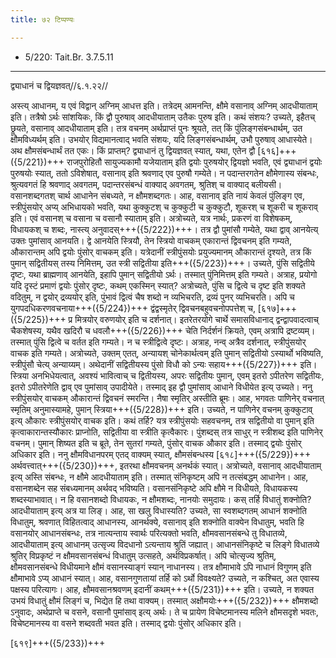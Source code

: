 ```yaml
---
title: ७२ टिप्पण्यः

---
```

- 5/220: Tait.Br. 3.7.5.11

____________________________________________


द्व्याधानं च द्वियज्ञवत्//६.१.२२//

अस्त्य् आधानम्, य एवं विद्वान् अग्निम् आधत्त इति। तत्रेदम् आमनन्ति, क्षौमे वसानाव् अग्निम् आदधीयाताम् इति। तत्रैषो ऽर्थः सांशयिकः, किं द्वौ पुरुषाव् आदधीयाताम् उतैकः पुरुष इति। कथं संशयः? उच्यते, इहैतच् छ्रूयते, वसानाव् आदधीयाताम् इति। तत्र वचनम् अर्थप्राप्तं पुनः श्रूयते, तत् किं पुंलिङ्गसंबन्धार्थम्, उत क्षौमविध्यर्थम् इति। उभयोर् विद्यमानत्वाद् भवति संशयः, यदि लिङ्गसंबन्धार्थम्, उभौ पुरुषाव् आधास्येते। अथ क्षौमसंबन्धार्थं तत एकः।
किं प्राप्तम्? द्व्याधानं तु द्वियज्ञवत् स्यात्, यथा, एतेन द्वौ [६१६]+++({5/221})+++ राजपुरोहितौ सायुज्यकामौ यजेयाताम् इति द्वयोः पुरुषयोर् द्वियज्ञो भवति, एवं द्व्याधानं द्वयोः पुरुषयोः स्यात्, ततो ऽविशेषात्, वसानाव् इति श्रवणाद् एव पुरुषौ गम्येते। न पदान्तरगतेन क्षौमेणास्य संबन्धः, श्रुत्यवगतं हि श्रवणाद् अवगतम्, पदान्तरसंबन्धं वाक्याद् अवगतम्, श्रुतिश् च वाक्याद् बलीयसी। वसानशब्दगतश् चार्थ आधानेन संबध्यते, न क्षौमशब्दगतः।
आह, वसानाव् इति नायं केवलं पुंलिङ्ग एव, स्त्रीपुंसयोर् अप्य् अभिधायको भवति, यथा कुक्कुटश् च कुक्कुटी च कुक्कुटौ, शूकरश् च शूकरी च शूकराव् इति। एवं वसानश् च वसाना च वसानौ स्याताम् इति। अत्रोच्यते, यत्र नार्थः, प्रकरणं वा विशेषकम्, विधायकश् च शब्दः, नास्त्य् अनुवादस्+++({5/222})+++। तत्र द्वौ पुमांसौ गम्येते, यथा द्वाव् आनयेत्य् उक्तः पुमांसाव् आनयति। द्वे आनयेति स्त्रियौ, तेन स्त्रियो वाचकम् एकारान्तं द्विवचनम् इति गम्यते, औकारान्तम् अपि द्वयोः पुंसोर् वाचकम् इति। यत्रेदानीं स्त्रीपुंसयोः प्रयुज्यमानम् औकारान्तं दृश्यते, तत्र किं पुमान् सद्वितीयस् तस्य निमित्तम्, उत स्त्री सद्वितीया इति+++({5/223})+++। उच्यते, पुंसि सद्वितीये दृष्टः, यथा ब्राह्मणाव् आनयेति, इहापि पुमान् सद्वितीयो ऽर्थः। तस्मात् पुंनिमित्तम् इति गम्यते।
अत्राह, प्रयोगो यदि दृस्टं प्रमाणं द्वयोः पुंसोर् दृष्टः, कथम् एकस्मिन् स्यात्? अत्रोच्यते, पुंसि च द्वित्वे च दृष्ट इति शक्यते वदितुम्, न द्वयोर् द्रव्ययोर् इति, पुंभावं द्वित्वं चैष शब्दो न व्यभिचरति, द्रव्यं पुनर् व्यभिचरति। अपि च युगपदधिकरणवचनाया+++({5/224})+++ द्वंद्वस्मृतेर् द्विवचनबहुवचनोपपत्तेश् च, [६१७]+++({5/225})+++ प्र मित्रयोर् वरुणयोर् इति च दर्शनात्। इतरेतरयोगे चार्थे समासविधानाद् द्वन्द्वापवादत्वाच् चैकशेषस्य, यथैव खदिरौ च धवलौ+++({5/226})+++ चेति निर्दर्शनं क्रियते, एवम् अत्रापि द्रष्टव्यम्। तस्मात् पुंसि द्वित्वे च वर्तत इति गम्यते। न च स्त्रीद्वित्वे दृष्टः।
अत्राह, नन्व् अत्रैव दर्शनात्, स्त्रीपुंसयोर् वाचक इति गम्यते। अत्रोच्यते, उक्तम् एतत्, अन्यायश् चोनेकार्थत्वम् इति पुमान् सद्वितीयो ऽस्यार्थो भविष्यति, स्त्रीपुंसौ चेत्य् अन्याय्यम्। अथेदानीं सद्वितीयस्य पुंसो विधौ को ऽन्यः सहाय+++({5/227})+++ इति। स्त्रिया अनभिधेयत्वात्, अवश्यं भावित्वाच् च द्वितीयस्य, अपरः सद्वितीयः पुमान्, एवम् इतरो ऽपीतरेण सद्वितीयः, इतरो ऽपीतरेणेति द्वाव् एव पुमांसाव् उपादीयेते। तस्माद् इह द्वौ पुमांसाव् आधाने विधीयेत इत्य् उच्यते।
ननु स्त्रीपुंसयोर् वाचकम् औकारान्तं द्विवचनं स्मरन्ति। नैषा स्मृतिर् अस्तीति ब्रूमः। आह, भगवतः पाणिनेर् वचनात् स्मृतिम् अनुमास्यामहे, पुमान् स्त्रिया+++({5/228})+++ इति। उच्यते, न पाणिनेर् वचनम् कुक्कुटाव् इत्य् औकारः स्त्रीपुंसयोर् वाचक इति। कथं तर्हि? यत्र स्त्रीपुंसयोः सहवचनम्, तत्र सद्वितीयो वा पुमान् इति कृत्वाकारान्तस्यौकारः प्राप्नोति, सद्वितीया वा स्त्रीति कृत्वैकारः। पुंशब्दस् तत्र साधुर् न स्त्रीशब्द इति पाणिनेर् वचनम्। पुमान् शिष्यत इति च ब्रूते, तेन सुतरां गम्यते, पुंसोर् वाचक औकार इति। तस्माद् द्वयोः पुंसोर् अधिकार इति।
ननु क्षौमविधानपरम् एतद् वाक्यम् स्यात्, क्षौमसंबन्धस्य [६१८]+++({5/229})+++ अर्थवत्त्वात्+++({5/230})+++, इतरथा क्षौमवचनम् अनर्थकं स्यात्। अत्रोच्यते, वसानाव् आदधीयाताम् इत्य् अस्ति संबन्धः, न क्षौमे आदधीयाताम् इति। तस्मात् संनिकृष्टम् अपि न तत्संबद्धम् आधानेन। आह, वसानशब्देन सह संबध्यमानम् अर्थवद् भविष्यति। वसानसंनिकृष्टे अपि क्षौमे न विधीयते, विधायकस्य शब्दस्याभावात्। न हि वसानशब्दो विधायकः, न क्षौमशब्दः, नानयोः समुदायः। कस् तर्हि विधातुं शक्नोति? आदधीयाताम् इत्य् अत्र या लिङ्।
आह, सा खलु विधास्यति? उच्यते, सा स्वशब्दगतम् आधानं शक्नोति विधातुम्, श्रवणात् विहितत्वाद् आधानस्य, आनर्थक्ये, वसानाव् इति शक्नोति वाक्येन विधातुम्, भवति हि वसानयोर् आधानसंबन्धः, तत्र नात्यन्ताय स्वार्थः परित्यक्तो भवति, क्षौमवसानसंबन्धे तु विधातव्ये, आदधीयाताम् इत्य् आधानम् उत्सृज्य विदधानो ऽत्यन्ताय श्रुतिं जह्यात्। आधानसंनिकृष्टे च लिङ्गे विधातव्ये श्रुतिर् विप्रकृष्टं न क्षौमवसानसंबन्धं विधातुम् उत्सहते, अर्थविप्रकर्षात्। अपि चोत्सृज्य श्रुतिम्, क्षौमवसानसंबन्धे विधीयमाने क्षौमं वसानस्याङ्गं स्यान् नाधानस्य। तत्र क्षौमाभावे ऽपि नाधानं विगुणम् इति क्षौमाभावे ऽप्य् आधानं स्यात्।
आह, वसानगुणतायां तर्हि को ऽर्थो विवक्ष्यते? उच्यते, न कश्चित्, अत एवास्य पक्षस्य परित्यागः। आह, क्षौमवसानश्रवणम् इदानीं कथम्+++({5/231})+++ इति। उच्यते, न शक्यत उभयं विधातुं क्षौमं लिङ्गं च, भिद्येत हि तथा वाक्यम्। तस्मात् अक्षौमयोः+++({5/232})+++ क्षौमशब्दो ऽनुवादः, अर्थप्राप्ते च वसने, वसानौ पुमांसाव् इत्य् अर्थः। ते च प्रायेण विचेष्टमानस्य मलिने क्षौमसदृशे भवतः, विचेष्टमानस्य वा वसने शब्दवती भवत इति। तस्माद् द्वयोः पुंसोर् अधिकार इति।

[६१९]+++({5/233})+++
